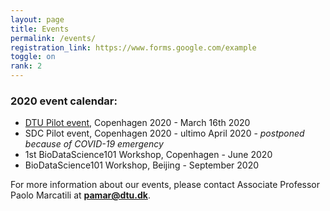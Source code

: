 ```yaml
---
layout: page
title: Events
permalink: /events/
registration_link: https://www.forms.google.com/example
toggle: on
rank: 2
---
```



### 2020 event calendar:
- <a href="https://biodatascience101.github.io/events/programme_pilot/">DTU Pilot event</a>, Copenhagen 2020 - March 16th 2020
- SDC Pilot event, Copenhagen 2020 - ultimo April 2020 - <i> postponed because of COVID-19 emergency</i>
- 1st BioDataScience101 Workshop, Copenhagen - June 2020
- BioDataScience101 Workshop, Beijing - September 2020

For more information about our events, please contact Associate Professor Paolo Marcatili at **pamar@dtu.dk**.




